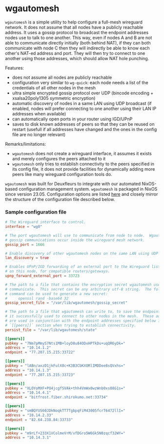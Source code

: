 # wgautomesh

`wgautomesh` is a simple utility to help configure a full-mesh wireguard network.
It does not assume that all nodes have a publicly reachable address.  It uses a
gossip protocol to broadcast the endpoint addresses nodes use to talk to one
another. This way, even if nodes A and B are not able to communicate directly
initially (both behind NAT), if they can both communicate with node C then they
will indirectly be able to know each other's NAT-ed address and port. They will
then try to connect to one another using those addresses, which should allow
NAT hole punching.

Features:

- does not assume all nodes are publicly reachable
- configuration very similar to `wg-quick`: each node needs a list of the credentials of all other nodes in the mesh
- ultra simple encrypted gossip protocol over UDP (bincode encoding + xsalsa20poly1305 symmetric encryption)
- automatic discovery of nodes in a same LAN using UDP broadcast (if enabled, nodes will prefer connecting to one another using their LAN IP addresses when available)
- can automatically open ports in your router using IGD/UPnP
- saves to disk known addresses of peers so that they can be reused on restart (usefull if all addresses have changed and the ones in the config file are no longer relevant)

Remarks/limitations:

- `wgautomesh` does not create a wireguard interface, it assumes it exists and merely configures the peers attached to it
- `wgautomesh` only tries to establish connectivity to the peers specified in its config file,
it does not provide facilities for dynamically adding more peers like many wireguard configuration tools do.

`wgautomesh` was built for Deuxfleurs to integrate with our automated NixOS-based configuration management system.
`wgautomesh` is packaged in NixOS since version 23.05.
Configuration options are listed [here](https://search.nixos.org/options?from=0&size=50&sort=relevance&query=wgautomesh)
and closely mirror the structure of the configuration file described below.

### Sample configuration file

```toml
# The Wireguard interface to control.
interface = "wg0"

# The port wgautomesh will use to communicate from node to node.  Wgautomesh
# gossip communications occur inside the wireguard mesh network.
gossip_port = 1666

# Enable discovery of other wgautomesh nodes on the same LAN using UDP broadcast.
lan_discovery = true

# Enables UPnP/IGD forwarding of an external port to the Wireguard listening port
# on this node, for compatible routers/gateways.
upnp_forward_external_port = 33723

# The path to a file that contains the encryption secret wgautomesh uses to
# communicate.  This secret can be any arbitrary utf-8 string.  The following
# command can be used to generate a new secret:
#     openssl rand -base64 32
gossip_secret_file = "/var/lib/wgautomesh/gossip_secret"

# The path to a file that wgautomesh can write to, to save the endpoint addresses
# it successfully used to connect to other nodes in the mesh.  These addresses
# are used in conjunction with the endpoint addresses specified below in the
# `[[peers]]` section when trying to establish connectivity.
persist_file = "/var/lib/wgautomesh/state"

[[peers]]
pubkey = "7Nm7pMmyS7Nts1MB+loyD8u84ODxHPTkDu+uqQR6yDk="
address = "10.14.1.2"
endpoint = "77.207.15.215:33722"

[[peers]]
pubkey = "lABn/axzD1jkFulX8c+K3B3CbKXORlIMDDoe8sQVxhs="
address = "10.14.1.3"
endpoint = "77.207.15.215:33723"

[[peers]]
pubkey = "XLOYoMXF+PO4jcgfSVAk+thh4VmWx0wzWnb0xs08G1s="
address = "10.14.4.1"
endpoint = "bitfrost.fiber.shirokumo.net:33734"

[[peers]]
pubkey = "smBQYUS60JDkNoqkTT7TgbpqFiM43005fcrT6472llI="
address = "10.14.2.33"
endpoint = "82.64.238.84:33733"

[[peers]]
pubkey = "m9rLf+233X1VColmeVrM/xfDGro5W6Gk5N0zqcf32WY="
address = "10.14.3.1"
```

